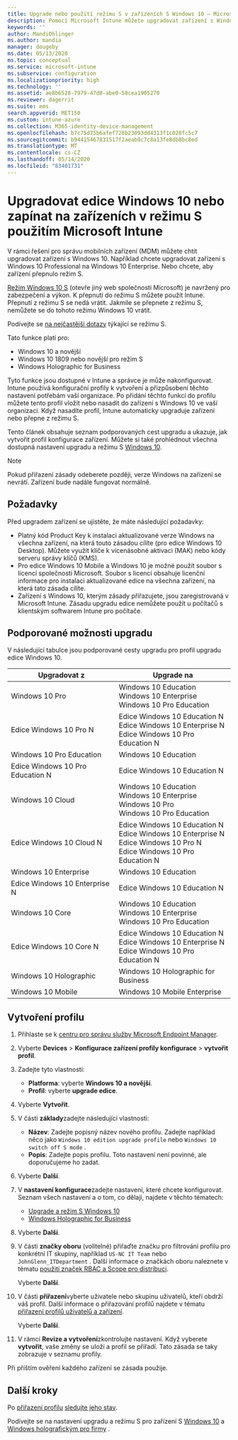 ```yaml
---
title: Upgrade nebo použití režimu S v zařízeních S Windows 10 – Microsoft Intune – Azure | Microsoft Docs
description: Pomocí Microsoft Intune můžete upgradovat zařízení s Windows 10 na jinou edici nebo přepnout na režim S. Správci můžou použít konfigurační profil zařízení k upgradu Windows 10 Professional na Windows 10 Enterprise a přepnutí z režimu S. Seznamte se s podporovanými způsoby upgradu pro Windows 10 pro, N Edition, školství, Cloud, Enterprise, Core, holografická a mobilní zařízení.
keywords: ''
author: MandiOhlinger
ms.author: mandia
manager: dougeby
ms.date: 05/13/2020
ms.topic: conceptual
ms.service: microsoft-intune
ms.subservice: configuration
ms.localizationpriority: high
ms.technology: ''
ms.assetid: ae8b6528-7979-47d8-abe0-58cea1905270
ms.reviewer: dagerrit
ms.suite: ems
search.appverid: MET150
ms.custom: intune-azure
ms.collection: M365-identity-device-management
ms.openlocfilehash: b7c75d75b6afef728b23093dd4313f1c028fc5c7
ms.sourcegitcommit: b94415467831517f2aeab9c7c8a13fe8db8bc8ed
ms.translationtype: MT
ms.contentlocale: cs-CZ
ms.lasthandoff: 05/14/2020
ms.locfileid: "83401731"
---
```

# <a name="upgrade-windows-10-editions-or-switch-out-of-s-mode-on-devices-using-microsoft-intune"></a>Upgradovat edice Windows 10 nebo zapínat na zařízeních v režimu S použitím Microsoft Intune

V rámci řešení pro správu mobilních zařízení (MDM) můžete chtít upgradovat zařízení s Windows 10. Například chcete upgradovat zařízení s Windows 10 Professional na Windows 10 Enterprise. Nebo chcete, aby zařízení přepnulo režim S.

[Režim Windows 10 S](https://support.microsoft.com/help/4456067/windows-10-switch-out-of-s-mode) (otevře jiný web společnosti Microsoft) je navržený pro zabezpečení a výkon. K přepnutí do režimu S můžete použít Intune. Přepnutí z režimu S se nedá vrátit. Jakmile se přepnete z režimu S, nemůžete se do tohoto režimu Windows 10 vrátit.

Podívejte se [na nejčastější dotazy](https://support.microsoft.com/help/4020089/windows-10-in-s-mode-faq) týkající se režimu S.

Tato funkce platí pro:

- Windows 10 a novější
- Windows 10 1809 nebo novější pro režim S
- Windows Holographic for Business

Tyto funkce jsou dostupné v Intune a správce je může nakonfigurovat. Intune používá konfigurační profily k vytvoření a přizpůsobení těchto nastavení potřebám vaší organizace. Po přidání těchto funkcí do profilu můžete tento profil vložit nebo nasadit do zařízení s Windows 10 ve vaší organizaci. Když nasadíte profil, Intune automaticky upgraduje zařízení nebo přepne z režimu S.

Tento článek obsahuje seznam podporovaných cest upgradu a ukazuje, jak vytvořit profil konfigurace zařízení. Můžete si také prohlédnout všechna dostupná nastavení upgradu a režimu S [Windows 10](edition-upgrade-windows-settings.md).

> [!NOTE]
> Pokud přiřazení zásady odeberete později, verze Windows na zařízení se nevrátí. Zařízení bude nadále fungovat normálně.

## <a name="prerequisites"></a>Požadavky

Před upgradem zařízení se ujistěte, že máte následující požadavky:

- Platný kód Product Key k instalaci aktualizované verze Windows na všechna zařízení, na která touto zásadou cílíte (pro edice Windows 10 Desktop). Můžete využít klíče k vícenásobné aktivaci (MAK) nebo kódy serveru správy klíčů (KMS).
- Pro edice Windows 10 Mobile a Windows 10 je možné použít soubor s licencí společnosti Microsoft. Soubor s licencí obsahuje licenční informace pro instalaci aktualizované edice na všechna zařízení, na která tato zásada cílíte.
- Zařízení s Windows 10, kterým zásady přiřazujete, jsou zaregistrovaná v Microsoft Intune. Zásadu upgradu edice nemůžete použít u počítačů s klientským softwarem Intune pro počítače.

## <a name="supported-upgrade-paths"></a>Podporované možnosti upgradu

V následující tabulce jsou podporované cesty upgradu pro profil upgradu edice Windows 10.

| Upgradovat z | Upgrade na |
|---|---|
| Windows 10 Pro | Windows 10 Education <br/>Windows 10 Enterprise <br/>Windows 10 Pro Education |
| Edice Windows 10 Pro N | Edice Windows 10 Education N <br/>Edice Windows 10 Enterprise N <br/>Edice Windows 10 Pro Education N | 
| Windows 10 Pro Education | Windows 10 Education | 
| Edice Windows 10 Pro Education N | Edice Windows 10 Education N |
| Windows 10 Cloud | Windows 10 Education <br/>Windows 10 Enterprise <br/>Windows 10 Pro <br/>Windows 10 Pro Education | 
| Edice Windows 10 Cloud N | Edice Windows 10 Education N <br/>Edice Windows 10 Enterprise N <br/>Edice Windows 10 Pro N <br/>Edice Windows 10 Pro Education N | 
| Windows 10 Enterprise | Windows 10 Education | 
| Edice Windows 10 Enterprise N | Edice Windows 10 Education N | 
| Windows 10 Core | Windows 10 Education <br/>Windows 10 Enterprise <br/>Windows 10 Pro Education | 
| Edice Windows 10 Core N | Edice Windows 10 Education N <br/>Edice Windows 10 Enterprise N <br/>Edice Windows 10 Pro Education N | 
| Windows 10 Holographic | Windows 10 Holographic for Business |
| Windows 10 Mobile | Windows 10 Mobile Enterprise |

<!--The following table provides information about the supported upgrade paths for Windows 10 editions in this policy:

![supported](./media/edition-upgrade-configure-windows-10/check_grn.png)  (X) = not supported    
![unsupported](./media/edition-upgrade-configure-windows-10/x_blk.png)    (green checkmark) = supported    

|Upgrade from edition\Upgrade to edition|Education|Education N|Pro Education|Pro Education N|Enterprise|Enterprise N|Professional|Professional N|Mobile Enterprise|Holographic for Business|
|--------|--------|--------|--------|--------|--------|--------|--------|--------|--------|--------|--------|
|Pro|![supported](./media/edition-upgrade-configure-windows-10/check_grn.png)|![unsupported](./media/edition-upgrade-configure-windows-10/x_blk.png)|![supported](./media/edition-upgrade-configure-windows-10/check_grn.png)|![unsupported](./media/edition-upgrade-configure-windows-10/x_blk.png)|![supported](./media/edition-upgrade-configure-windows-10/check_grn.png)|![unsupported](./media/edition-upgrade-configure-windows-10/x_blk.png)|![unsupported](./media/edition-upgrade-configure-windows-10/x_blk.png)|![unsupported](./media/edition-upgrade-configure-windows-10/x_blk.png)|![unsupported](./media/edition-upgrade-configure-windows-10/x_blk.png)|![unsupported](./media/edition-upgrade-configure-windows-10/x_blk.png)|
|Pro N|![unsupported](./media/edition-upgrade-configure-windows-10/x_blk.png)|![supported](./media/edition-upgrade-configure-windows-10/check_grn.png)|![unsupported](./media/edition-upgrade-configure-windows-10/x_blk.png)|![supported](./media/edition-upgrade-configure-windows-10/check_grn.png)|![unsupported](./media/edition-upgrade-configure-windows-10/x_blk.png)|![supported](./media/edition-upgrade-configure-windows-10/check_grn.png)|![unsupported](./media/edition-upgrade-configure-windows-10/x_blk.png)|![unsupported](./media/edition-upgrade-configure-windows-10/x_blk.png)|![unsupported](./media/edition-upgrade-configure-windows-10/x_blk.png)|![unsupported](./media/edition-upgrade-configure-windows-10/x_blk.png)|
|Pro Education|![supported](./media/edition-upgrade-configure-windows-10/check_grn.png)|![unsupported](./media/edition-upgrade-configure-windows-10/x_blk.png)|![unsupported](./media/edition-upgrade-configure-windows-10/x_blk.png)|![unsupported](./media/edition-upgrade-configure-windows-10/x_blk.png)|![unsupported](./media/edition-upgrade-configure-windows-10/x_blk.png)|![unsupported](./media/edition-upgrade-configure-windows-10/x_blk.png)|![unsupported](./media/edition-upgrade-configure-windows-10/x_blk.png)|![unsupported](./media/edition-upgrade-configure-windows-10/x_blk.png)|![unsupported](./media/edition-upgrade-configure-windows-10/x_blk.png)|![unsupported](./media/edition-upgrade-configure-windows-10/x_blk.png)|
|Pro Education N|![unsupported](./media/edition-upgrade-configure-windows-10/x_blk.png)|![supported](./media/edition-upgrade-configure-windows-10/check_grn.png)|![unsupported](./media/edition-upgrade-configure-windows-10/x_blk.png)|![unsupported](./media/edition-upgrade-configure-windows-10/x_blk.png)|![unsupported](./media/edition-upgrade-configure-windows-10/x_blk.png)|![unsupported](./media/edition-upgrade-configure-windows-10/x_blk.png)|![unsupported](./media/edition-upgrade-configure-windows-10/x_blk.png)|![unsupported](./media/edition-upgrade-configure-windows-10/x_blk.png)|![unsupported](./media/edition-upgrade-configure-windows-10/x_blk.png)|![unsupported](./media/edition-upgrade-configure-windows-10/x_blk.png)|
|Cloud|![supported](./media/edition-upgrade-configure-windows-10/check_grn.png)|![unsupported](./media/edition-upgrade-configure-windows-10/x_blk.png)|![supported](./media/edition-upgrade-configure-windows-10/check_grn.png)|![unsupported](./media/edition-upgrade-configure-windows-10/x_blk.png)|![supported](./media/edition-upgrade-configure-windows-10/check_grn.png)|![unsupported](./media/edition-upgrade-configure-windows-10/x_blk.png)|![supported](./media/edition-upgrade-configure-windows-10/check_grn.png)|![unsupported](./media/edition-upgrade-configure-windows-10/x_blk.png)|![unsupported](./media/edition-upgrade-configure-windows-10/x_blk.png)|![unsupported](./media/edition-upgrade-configure-windows-10/x_blk.png)|
|Cloud N|![unsupported](./media/edition-upgrade-configure-windows-10/x_blk.png)|![supported](./media/edition-upgrade-configure-windows-10/check_grn.png)|![unsupported](./media/edition-upgrade-configure-windows-10/x_blk.png)|![supported](./media/edition-upgrade-configure-windows-10/check_grn.png)|![unsupported](./media/edition-upgrade-configure-windows-10/x_blk.png)|![supported](./media/edition-upgrade-configure-windows-10/check_grn.png)|![unsupported](./media/edition-upgrade-configure-windows-10/x_blk.png)|![supported](./media/edition-upgrade-configure-windows-10/check_grn.png)|![unsupported](./media/edition-upgrade-configure-windows-10/x_blk.png)|![unsupported](./media/edition-upgrade-configure-windows-10/x_blk.png)|
|Enterprise|![supported](./media/edition-upgrade-configure-windows-10/check_grn.png)|![unsupported](./media/edition-upgrade-configure-windows-10/x_blk.png)|![unsupported](./media/edition-upgrade-configure-windows-10/x_blk.png)|![unsupported](./media/edition-upgrade-configure-windows-10/x_blk.png)|![unsupported](./media/edition-upgrade-configure-windows-10/x_blk.png)|![unsupported](./media/edition-upgrade-configure-windows-10/x_blk.png)|![unsupported](./media/edition-upgrade-configure-windows-10/x_blk.png)|![unsupported](./media/edition-upgrade-configure-windows-10/x_blk.png)|![unsupported](./media/edition-upgrade-configure-windows-10/x_blk.png)|![unsupported](./media/edition-upgrade-configure-windows-10/x_blk.png)|
|Enterprise N|![unsupported](./media/edition-upgrade-configure-windows-10/x_blk.png)|![supported](./media/edition-upgrade-configure-windows-10/check_grn.png)|![unsupported](./media/edition-upgrade-configure-windows-10/x_blk.png)|![unsupported](./media/edition-upgrade-configure-windows-10/x_blk.png)|![unsupported](./media/edition-upgrade-configure-windows-10/x_blk.png)|![unsupported](./media/edition-upgrade-configure-windows-10/x_blk.png)|![unsupported](./media/edition-upgrade-configure-windows-10/x_blk.png)|![unsupported](./media/edition-upgrade-configure-windows-10/x_blk.png)|![unsupported](./media/edition-upgrade-configure-windows-10/x_blk.png)|![unsupported](./media/edition-upgrade-configure-windows-10/x_blk.png)|
|Core|![supported](./media/edition-upgrade-configure-windows-10/check_grn.png)|![unsupported](./media/edition-upgrade-configure-windows-10/x_blk.png)|![supported](./media/edition-upgrade-configure-windows-10/check_grn.png)|![unsupported](./media/edition-upgrade-configure-windows-10/x_blk.png)|![unsupported](./media/edition-upgrade-configure-windows-10/x_blk.png)|![unsupported](./media/edition-upgrade-configure-windows-10/x_blk.png)|![unsupported](./media/edition-upgrade-configure-windows-10/x_blk.png)|![unsupported](./media/edition-upgrade-configure-windows-10/x_blk.png)|![unsupported](./media/edition-upgrade-configure-windows-10/x_blk.png)|![unsupported](./media/edition-upgrade-configure-windows-10/x_blk.png)|
|Core N|![unsupported](./media/edition-upgrade-configure-windows-10/x_blk.png)|![supported](./media/edition-upgrade-configure-windows-10/check_grn.png)|![unsupported](./media/edition-upgrade-configure-windows-10/x_blk.png)|![supported](./media/edition-upgrade-configure-windows-10/check_grn.png)|![unsupported](./media/edition-upgrade-configure-windows-10/x_blk.png)|![unsupported](./media/edition-upgrade-configure-windows-10/x_blk.png)|![unsupported](./media/edition-upgrade-configure-windows-10/x_blk.png)|![unsupported](./media/edition-upgrade-configure-windows-10/x_blk.png)|![unsupported](./media/edition-upgrade-configure-windows-10/x_blk.png)|![unsupported](./media/edition-upgrade-configure-windows-10/x_blk.png)|
|Mobile|![unsupported](./media/edition-upgrade-configure-windows-10/x_blk.png)|![unsupported](./media/edition-upgrade-configure-windows-10/x_blk.png)|![unsupported](./media/edition-upgrade-configure-windows-10/x_blk.png)|![unsupported](./media/edition-upgrade-configure-windows-10/x_blk.png)|![unsupported](./media/edition-upgrade-configure-windows-10/x_blk.png)|![unsupported](./media/edition-upgrade-configure-windows-10/x_blk.png)|![unsupported](./media/edition-upgrade-configure-windows-10/x_blk.png)|![unsupported](./media/edition-upgrade-configure-windows-10/x_blk.png)|![supported](./media/edition-upgrade-configure-windows-10/check_grn.png)|![unsupported](./media/edition-upgrade-configure-windows-10/x_blk.png)|
|Holographic|![unsupported](./media/edition-upgrade-configure-windows-10/x_blk.png)|![unsupported](./media/edition-upgrade-configure-windows-10/x_blk.png)|![unsupported](./media/edition-upgrade-configure-windows-10/x_blk.png)|![unsupported](./media/edition-upgrade-configure-windows-10/x_blk.png)|![unsupported](./media/edition-upgrade-configure-windows-10/x_blk.png)|![unsupported](./media/edition-upgrade-configure-windows-10/x_blk.png)|![unsupported](./media/edition-upgrade-configure-windows-10/x_blk.png)|![unsupported](./media/edition-upgrade-configure-windows-10/x_blk.png)|![unsupported](./media/edition-upgrade-configure-windows-10/x_blk.png)|![supported](./media/edition-upgrade-configure-windows-10/check_grn.png) -->

## <a name="create-the-profile"></a>Vytvoření profilu

1. Přihlaste se k [centru pro správu služby Microsoft Endpoint Manager](https://go.microsoft.com/fwlink/?linkid=2109431).
2. Vyberte **Devices**  >  **Konfigurace zařízení profily konfigurace**  >  **vytvořit profil**.
3. Zadejte tyto vlastnosti:

    - **Platforma**: vyberte **Windows 10 a novější**.
    - **Profil**: vyberte **upgrade edice**.

4. Vyberte **Vytvořit**.
5. V části **základy**zadejte následující vlastnosti:

    - **Název**: Zadejte popisný název nového profilu. Zadejte například něco jako `Windows 10 edition upgrade profile` nebo `Windows 10 switch off S mode` .
    - **Popis**: Zadejte popis profilu. Toto nastavení není povinné, ale doporučujeme ho zadat.

6. Vyberte **Další**.
7. V **nastavení konfigurace**zadejte nastavení, které chcete konfigurovat. Seznam všech nastavení a o tom, co dělají, najdete v těchto tématech:

    - [Upgrade a režim S Windows 10](edition-upgrade-windows-settings.md)
    - [Windows Holographic for Business](holographic-upgrade.md)

8. Vyberte **Další**.

9. V části **značky oboru** (volitelné) přiřaďte značku pro filtrování profilu pro konkrétní IT skupiny, například `US-NC IT Team` nebo `JohnGlenn_ITDepartment` . Další informace o značkách oboru naleznete v tématu [použití značek RBAC a Scope pro distribuci](../fundamentals/scope-tags.md).

    Vyberte **Další**.

10. V části **přiřazení**vyberte uživatele nebo skupinu uživatelů, kteří obdrží váš profil. Další informace o přiřazování profilů najdete v tématu [přiřazení profilů uživatelů a zařízení](device-profile-assign.md).

    Vyberte **Další**.

11. V rámci **Revize a vytvoření**zkontrolujte nastavení. Když vyberete **vytvořit**, vaše změny se uloží a profil se přiřadí. Tato zásada se taky zobrazuje v seznamu profily.

Při příštím ověření každého zařízení se zásada použije.

## <a name="next-steps"></a>Další kroky

Po [přiřazení profilu](device-profile-assign.md) [sledujte jeho stav](device-profile-monitor.md).

Podívejte se na nastavení upgradu a režimu S pro zařízení S [Windows 10](edition-upgrade-windows-settings.md) a [Windows holografickým pro firmy](holographic-upgrade.md) .

